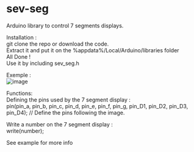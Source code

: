 # sev-seg  
Arduino library to control 7 segments displays.  

Installation :  
git clone the repo or download the code.  
Extract it and put it on the %appdata%/Local/Arduino/libraries folder  
All Done !  
Use it by including sev_seg.h  

Exemple :  
![image](https://user-images.githubusercontent.com/108541810/227641822-f3382761-a167-4200-8893-93876dbcc9b7.png)  
   
Functions:   
Defining the pins used by the 7 segment display :   
pin(pin_a, pin_b, pin_c, pin_d, pin_e, pin_f, pin_g, pin_D1, pin_D2, pin_D3, pin_D4); // Define the pins following the image.  

Write a number on the 7 segment display :  
write(number);   

See example for more info
